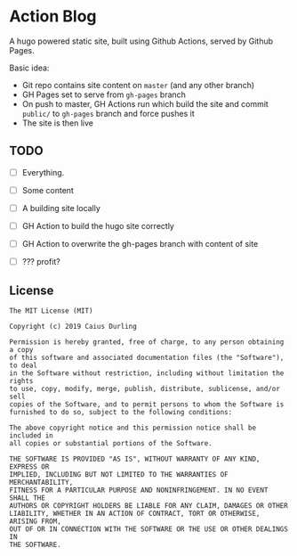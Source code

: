 # Action Blog

A hugo powered static site, built using Github Actions, served by Github Pages.

Basic idea:

* Git repo contains site content on `master` (and any other branch)
* GH Pages set to serve from `gh-pages` branch
* On push to master, GH Actions run which build the site and commit `public/` to `gh-pages` branch and force pushes it
* The site is then live

## TODO

- [ ] Everything.

- [ ] Some content
- [ ] A building site locally
- [ ] GH Action to build the hugo site correctly
- [ ] GH Action to overwrite the gh-pages branch with content of site
- [ ] ??? profit?


## License

    The MIT License (MIT)

    Copyright (c) 2019 Caius Durling

    Permission is hereby granted, free of charge, to any person obtaining a copy
    of this software and associated documentation files (the "Software"), to deal
    in the Software without restriction, including without limitation the rights
    to use, copy, modify, merge, publish, distribute, sublicense, and/or sell
    copies of the Software, and to permit persons to whom the Software is
    furnished to do so, subject to the following conditions:

    The above copyright notice and this permission notice shall be included in
    all copies or substantial portions of the Software.

    THE SOFTWARE IS PROVIDED "AS IS", WITHOUT WARRANTY OF ANY KIND, EXPRESS OR
    IMPLIED, INCLUDING BUT NOT LIMITED TO THE WARRANTIES OF MERCHANTABILITY,
    FITNESS FOR A PARTICULAR PURPOSE AND NONINFRINGEMENT. IN NO EVENT SHALL THE
    AUTHORS OR COPYRIGHT HOLDERS BE LIABLE FOR ANY CLAIM, DAMAGES OR OTHER
    LIABILITY, WHETHER IN AN ACTION OF CONTRACT, TORT OR OTHERWISE, ARISING FROM,
    OUT OF OR IN CONNECTION WITH THE SOFTWARE OR THE USE OR OTHER DEALINGS IN
    THE SOFTWARE.
